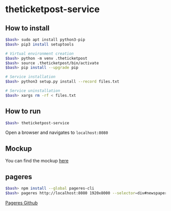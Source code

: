 # theticketpost-service

## How to install

```bash
$bash> sudo apt install python3-pip
$bash> pip3 install setuptools

# Virtual environment creation
$bash> python -m venv .theticketpost
$bash> source .theticketpost/bin/activate
$bash> pip install --upgrade pip

# Service installation
$bash> python3 setup.py install --record files.txt

# Service uninstallation
$bash> xargs rm -rf < files.txt
```

## How to run

```bash
$bash> theticketpost-service
```

Open a browser and navigates to `localhost:8080`

## Mockup

You can find the mockup [here](https://mydraft.cc/c9t85hh6j4edn171387g)

## pageres

```bash
$bash> npm install --global pageres-cli
$bash> pageres http://localhost:8080 1920x8000 --selector=div#newspaper --overwrite --filename=last_newspaper
```

[Pageres Github](https://github.com/sindresorhus/pageres-cli)
